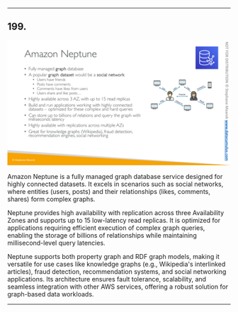 
---

## 199. 
![alt text](https://github.com/mistertandon/aws-clf-co2-slides-by-stephane-maarek/blob/main/s9/199.png)

Amazon Neptune is a fully managed graph database service designed for highly connected datasets. It excels in scenarios such as social networks, where entities (users, posts) and their relationships (likes, comments, shares) form complex graphs. 

Neptune provides high availability with replication across three Availability Zones and supports up to 15 low-latency read replicas. It is optimized for applications requiring efficient execution of complex graph queries, enabling the storage of billions of relationships while maintaining millisecond-level query latencies. 

Neptune supports both property graph and RDF graph models, making it versatile for use cases like knowledge graphs (e.g., Wikipedia's interlinked articles), fraud detection, recommendation systems, and social networking applications. Its architecture ensures fault tolerance, scalability, and seamless integration with other AWS services, offering a robust solution for graph-based data workloads.

---
